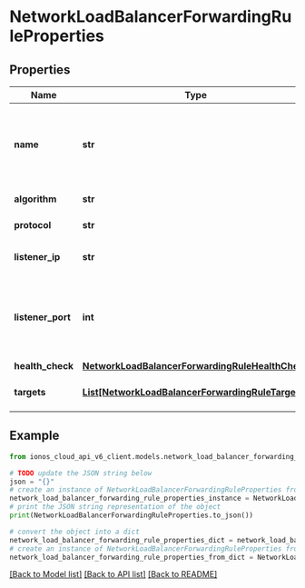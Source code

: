 # NetworkLoadBalancerForwardingRuleProperties


## Properties

Name | Type | Description | Notes
------------ | ------------- | ------------- | -------------
**name** | **str** | The name of the Network Load Balancer forwarding rule. | 
**algorithm** | **str** | Balancing algorithm | 
**protocol** | **str** | Balancing protocol | 
**listener_ip** | **str** | Listening (inbound) IP. | 
**listener_port** | **int** | Listening (inbound) port number; valid range is 1 to 65535. | 
**health_check** | [**NetworkLoadBalancerForwardingRuleHealthCheck**](NetworkLoadBalancerForwardingRuleHealthCheck.md) |  | [optional] 
**targets** | [**List[NetworkLoadBalancerForwardingRuleTarget]**](NetworkLoadBalancerForwardingRuleTarget.md) | Array of items in the collection. | 

## Example

```python
from ionos_cloud_api_v6_client.models.network_load_balancer_forwarding_rule_properties import NetworkLoadBalancerForwardingRuleProperties

# TODO update the JSON string below
json = "{}"
# create an instance of NetworkLoadBalancerForwardingRuleProperties from a JSON string
network_load_balancer_forwarding_rule_properties_instance = NetworkLoadBalancerForwardingRuleProperties.from_json(json)
# print the JSON string representation of the object
print(NetworkLoadBalancerForwardingRuleProperties.to_json())

# convert the object into a dict
network_load_balancer_forwarding_rule_properties_dict = network_load_balancer_forwarding_rule_properties_instance.to_dict()
# create an instance of NetworkLoadBalancerForwardingRuleProperties from a dict
network_load_balancer_forwarding_rule_properties_from_dict = NetworkLoadBalancerForwardingRuleProperties.from_dict(network_load_balancer_forwarding_rule_properties_dict)
```
[[Back to Model list]](../README.md#documentation-for-models) [[Back to API list]](../README.md#documentation-for-api-endpoints) [[Back to README]](../README.md)


